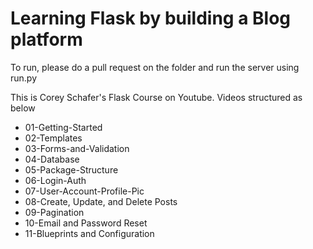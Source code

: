 # Learning Flask by building a Blog platform

To run, please do a pull request on the folder and run the server using run.py 

This is Corey Schafer's Flask Course on Youtube. Videos structured as below

* 01-Getting-Started
* 02-Templates
* 03-Forms-and-Validation
* 04-Database
* 05-Package-Structure
* 06-Login-Auth
* 07-User-Account-Profile-Pic
* 08-Create, Update, and Delete Posts
* 09-Pagination
* 10-Email and Password Reset
* 11-Blueprints and Configuration
